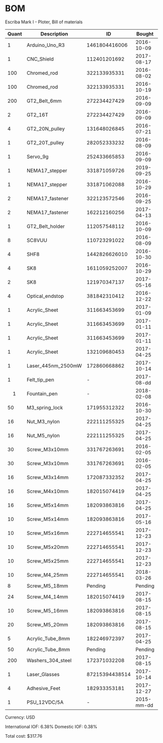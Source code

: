 # BOM
Escriba Mark I - Ploter, Bill of materials

| Quant | Description        | ID             | Bought     | Delivered  | Unit | Charge | Taxes |   Cost |
|-------|--------------------|----------------|------------|------------|------|--------|-------|--------|
|     1 | Arduino_Uno_R3     |  1461804416006 | 2016-10-09 | 2016-11-29 | each |   7.82 |  0.49 |   8.31 |
|     1 | CNC_Shield         |   112401201692 | 2017-08-17 | 2018-01-23 | each |   7.40 |  0.46 |   7.86 |
|   100 | Chromed_rod        |   322133935331 | 2016-08-02 | 2016-10-10 | cm   |  11.56 |  0.73 |  12.29 |
|   100 | Chromed_rod        |   322133935331 | 2016-10-19 | 2016-11-17 | cm   |  11.58 |  0.73 |  12.31 |
|   200 | GT2_Belt_6mm       |   272234427429 | 2016-09-09 | 2016-10-25 | cm   |   7.68 |  0.48 |   8.16 |
|     2 | GT2_16T            |   272234427429 | 2016-09-09 | 2016-10-25 | each |   0.00 |  0.00 |   0.00 |
|     4 | GT2_20N_pulley     |   131648026845 | 2016-07-21 | 2016-09-dd | each |  10.98 |  0.69 |  11.67 |
|     1 | GT2_20T_pulley     |   282052333232 | 2016-08-09 | 2016-09-1d | each |   2.35 |  0.14 |   2.49 |
|     1 | Servo_9g           |   252433665853 | 2016-09-09 | 2016-10-04 | each |   3.56 |  0.22 |   3.78 |
|     1 | NEMA17_stepper     |   331871059726 | 2019-09-25 | 2016-10-28 | each |  10.38 |  0.66 |  11.04 |
|     1 | NEMA17_stepper     |   331871062088 | 2016-10-29 | 2017-mm-dd | each |  10.38 |  0.66 |  11.04 |
|     2 | NEMA17_fastener    |   322123572546 | 2016-09-25 | 2016-11-17 | each |   7.87 |  0.50 |   8.37 |
|     2 | NEMA17_fastener    |   162212160256 | 2017-04-13 | 2016-11-17 | each |  12.50 |  0.79 |  13.29 |
|     1 | GT2_Belt_holder    |   112057548112 | 2016-10-09 | 2017-01-12 | each |   2.71 |  0.17 |   2.88 |
|     8 | SC8VUU             |   110723291022 | 2016-08-09 | 2016-09-20 | each |  18.04 |  1.15 |  19.19 |
|     4 | SHF8               |  1442826626010 | 2016-10-30 | 2017-01-03 | each |   7.78 |  0.49 |   8.27 |
|     4 | SK8                |  1611059252007 | 2016-10-29 | 2017-01-05 | each |   4.74 |  0.30 |   5.04 |
|     2 | SK8                |   121970347137 | 2017-05-16 | 2017-mm-dd | each |   2.85 |  0.18 |   3.03 |
|     4 | Optical_endstop    |   381842310412 | 2016-12-22 | 2017-05-18 | each |   3.21 |  0.20 |   3.41 |
|     1 | Acrylic_Sheet      |   311663453699 | 2017-01-09 | 2017-03-27 | each |   5.89 |  0.37 |   6.26 |
|     1 | Acrylic_Sheet      |   311663453699 | 2017-01-11 | 2017-07-12 | each |   5.89 |  0.37 |   6.26 |
|     1 | Acrylic_Sheet      |   311663453699 | 2017-01-11 | 2017-07-12 | each |   5.89 |  0.37 |   6.26 |
|     1 | Acrylic_Sheet      |   132109680453 | 2017-04-25 | 2017-05-18 | each |   5.89 |  0.37 |   6.26 |
|     1 | Laser_445nm_2500mW |   172860668862 | 2017-10-14 | 2017-11-27 | each |  78.22 |  4.99 |  83.21 |
|     1 | Felt_tip_pen       | -              | 2017-08-dd | 2017-08-dd | each |   0.00 |  1.00 |   1.00 |
|     1 | Fountain_pen       | -              | 2018-02-08 | 2018-02-08 | each |   6.08 |  0.00 |   6.08 |
|    50 | M3_spring_lock     |   171955312322 | 2016-10-30 | 2017-03-21 | each |   1.44 |  0.09 |   1.53 |
|    16 | Nut_M3_nylon       |   222111255325 | 2017-04-25 | 2017-07-dd | each |   1.72 |  0.10 |   1.82 |
|    16 | Nut_M5_nylon       |   222111255325 | 2017-04-25 | 2017-07-dd | each |   2.02 |  0.12 |   2.14 |
|    30 | Screw_M3x10mm      |   331767263691 | 2016-02-05 | 2016-xx-xx | each |   0.99 |  0.06 |   1.05 |
|    30 | Screw_M3x10mm      |   331767263691 | 2016-02-05 | 2016-xx-xx | each |   0.99 |  0.06 |   1.05 |
|    16 | Screw_M3x14mm      |   172087332352 | 2017-04-25 | 2017-05-dd | each |   1.82 |  0.11 |   1.93 |
|    16 | Screw_M4x10mm      |   182015074419 | 2017-04-25 | 2017-05-dd | each |   2.04 |  0.13 |   2.17 |z
|    16 | Screw_M5x14mm      |   182093863816 | 2017-04-25 | 2017-05-dd | each |   2.18 |  0.13 |   2.31 |
|    10 | Screw_M5x14mm      |   182093863816 | 2017-05-16 | 2017-07-dd | each |   2.17 |  0.13 |   2.30 |
|    10 | Screw_M5x16mm      |   222714655541 | 2017-12-23 | Pending    | each |   1.77 |  0.11 |   1.88 |
|    10 | Screw_M5x20mm      |   222714655541 | 2017-12-23 | Pending    | each |   2.05 |  0.13 |   2.18 |
|    10 | Screw_M5x25mm      |   222714655541 | 2017-12-23 | Pending    | each |   2.05 |  0.13 |   2.18 |
|    10 | Screw_M4_25mm      |   222714655541 | 2018-03-26 | Pending    | each |   1.79 |  0.10 |   1.89 |
|     8 | Screw_M5_18mm      | Pending        | Pending    | Pending    | each |   0.00 |  0.00 |   0.00 |
|    24 | Screw_M4_14mm      |   182015074419 | 2017-08-15 | 2018-03-26 | each |   3.79 |  0.24 |   4.03 |
|    10 | Screw_M5_16mm      |   182093863816 | 2017-08-15 | 2018-03-26 | each |   2.36 |  0.15 |   2.51 |
|    20 | Screw_M5_20mm      |   182093863816 | 2017-08-15 | 2018-03-26 | each |   2.62 |  0.09 |   0.09 |
|     5 | Acrylic_Tube_8mm   |   182246972397 | 2017-04-25 | 2017-05-dd | cm   |   4.59 |  0.29 |   4.88 |
|    50 | Acrylic_Tube_8mm   | Pending        | Pending    | Pending    | cm   |   0.00 |  0.00 |   0.00 |
|   200 | Washers_304_steel  |   172371032208 | 2017-08-15 | 2018-03-26 | each |   0.17 |  0.01 |   0.18 |
|     1 | Laser_Glasses      | 87215394438514 | 2017-10-14 | 2018-03-08 | each |  19.84 |  0,07 |  19.91 |
|     4 | Adhesive_Feet      |   182933353181 | 2017-12-27 | Pending    | each |   0.04 |  0.01 |   0.05 |
|     1 | PSU_12VDC/5A       | -              | 2015-mm-dd | 2015-mm-dd | each |   0.00 |  0.00 |   0.00 |

Currency: USD

International IOF: 6.38%
Domestic IOF: 0.38%

Total cost: $317.76
